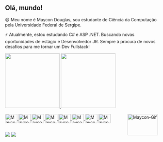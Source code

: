 ## Olá, mundo!


😄 Meu nome é Maycon Douglas, sou estudante de Ciência da Computação pela Universidade Federal de Sergipe. 


⚡ Atualmente, estou estudando C# e ASP .NET. Buscando novas oportunidades de estágio e Desenvolvedor JR. Sempre à procura de novos desafios para me tornar um Dev Fullstack!

<div>
  <a href="https://github.com/maycondouglas1">
  <img height="180em" src="https://github-readme-stats.vercel.app/api?username=maycondouglas1&theme=aura&show_icons=true">
  <img height="180em" src="https://github-readme-stats.vercel.app/api/top-langs/?username=maycondouglas1&layout=compact&langs_count=16&theme=aura">         
</div>
  
<div style="display: inline_block"><br>
    <img align="center" alt="Maycon-Js" height="30" width="40" src="https://cdn.jsdelivr.net/gh/devicons/devicon/icons/javascript/javascript-plain.svg" />
    <img align="center" alt="Maycon-Java" height="30" width="40" src="https://cdn.jsdelivr.net/gh/devicons/devicon/icons/java/java-original-wordmark.svg" />
    <img align="center" alt="Maycon-Dotnet" height="30" width="40" src="https://cdn.jsdelivr.net/gh/devicons/devicon/icons/dot-net/dot-net-plain-wordmark.svg" />
    <img align="center" alt="Maycon-Csharp" height="30" width="40" src="https://cdn.jsdelivr.net/gh/devicons/devicon/icons/csharp/csharp-original.svg" />
    <img align="center" alt="Maycon-Html" height="30" width="40" src="https://cdn.jsdelivr.net/gh/devicons/devicon/icons/html5/html5-original.svg" />
    <img align="center" alt="Maycon-Css" height="30" width="40" src="https://cdn.jsdelivr.net/gh/devicons/devicon/icons/css3/css3-original.svg" />
    <img align="center" alt="Maycon-Mysql" height="30" width="40" src="https://cdn.jsdelivr.net/gh/devicons/devicon/icons/mysql/mysql-plain-wordmark.svg" />
    <img align="center" alt="Maycon-Python" height="30" width="40" src="https://cdn.jsdelivr.net/gh/devicons/devicon/icons/python/python-original.svg" />
    <img align="right" alt="Maycon-Gif" height="70" width="100"          src="https://media.discordapp.net/attachments/851851581279961108/916302459020918784/75adf60a163180dfeb0c467511e25191.gif?width=624&height=468" />
    
</div>

##
  
<div>
  <a href="https://www.linkedin.com/in/maycon-douglas-36374716a/"><img src="https://img.shields.io/badge/LinkedIn-0077B5?style=for-the-badge&logo=linkedin&logoColor=white"></a>
  <a href="mailto:mayconmrqs2001@gmail.com"><img src="https://img.shields.io/badge/Gmail-D14836?style=for-the-badge&logo=gmail&logoColor=white"></a>
</div>
